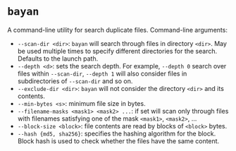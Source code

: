 # `bayan`

A command-line utility for search duplicate files. Command-line arguments:

- `--scan-dir <dir>`: `bayan` will search through files in directory `<dir>`. May be used multiple times to specify different directories for the search. Defaults to the launch path.
- `--depth <d>`: sets the search depth. For example, `--depth 0` search over files within `--scan-dir`, `--depth 1` will also consider files in subdirectories of `--scan-dir` and so on.
- `--exclude-dir <dir>`: `bayan` will not consider the directory `<dir>` and its contents.
- `--min-bytes <s>`: minimum file size in bytes.
- `--filename-masks <mask1> <mask2> ...`: if set will scan only through files with filenames satisfying one of the mask `<mask1>`, `<mask2>`, ...
- `--block-size <block>`: file contents are read by blocks of `<block>` bytes.
- `--hash {md5, sha256}`: specifies the hashing algorithm for the block. Block hash is used to check whether the files have the same content.